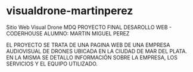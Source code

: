 # visualdrone-martinperez
Sitio Web Visual Drone MDQ
PROYECTO FINAL DESAROLLO WEB - CODERHOUSE
ALUMNO: MARTIN MIGUEL PEREZ

EL PROYECTO SE TRATA DE UNA PAGINA WEB DE UNA EMPRESA AUDIOVISUAL DE DRONES UBICADA EN LA CIUDAD DE MAR DEL PLATA. EN LA MISMA SE DETALLO INFORMACIÓN SOBRE LA EMPRESA, LOS SERVICIOS Y EL EQUIPO UTILIZADO.
